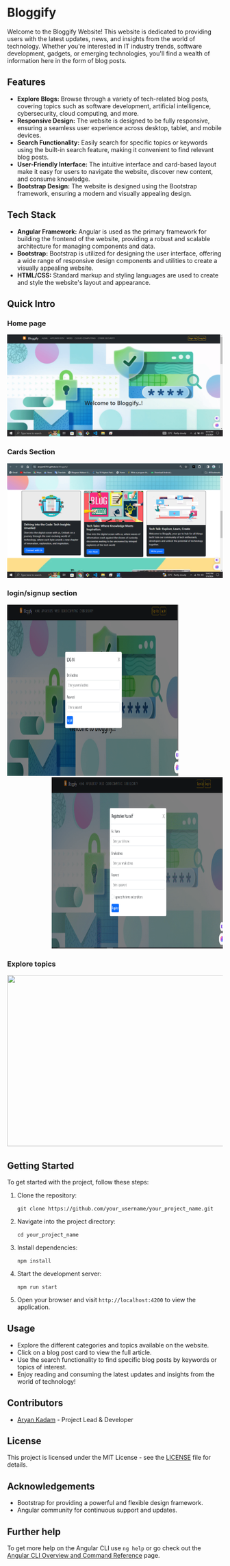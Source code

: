 # Bloggify

Welcome to the Bloggify Website! This website is dedicated to providing users with the latest updates, news, and insights from the world of technology. Whether you're interested in IT industry trends, software development, gadgets, or emerging technologies, you'll find a wealth of information here in the form of blog posts.

## Features

- **Explore Blogs:** Browse through a variety of tech-related blog posts, covering topics such as software development, artificial intelligence, cybersecurity, cloud computing, and more.
- **Responsive Design:** The website is designed to be fully responsive, ensuring a seamless user experience across desktop, tablet, and mobile devices.
- **Search Functionality:** Easily search for specific topics or keywords using the built-in search feature, making it convenient to find relevant blog posts.
- **User-Friendly Interface:** The intuitive interface and card-based layout make it easy for users to navigate the website, discover new content, and consume knowledge.
- **Bootstrap Design:** The website is designed using the Bootstrap framework, ensuring a modern and visually appealing design.

## Tech Stack

- **Angular Framework:** Angular is used as the primary framework for building the frontend of the website, providing a robust and scalable architecture for managing components and data.
- **Bootstrap:** Bootstrap is utilized for designing the user interface, offering a wide range of responsive design components and utilities to create a visually appealing website.
- **HTML/CSS:** Standard markup and styling languages are used to create and style the website's layout and appearance.

## Quick Intro
### Home page
![Home Page](./src/assets/homepage.png)

### Cards Section
![cards section](./src/assets/cards.png)

### login/signup section
<div class="container" >
<div align="left" >
  <img height="400" width="400" src="./src/assets/login.png" style="position: relative; z-index: 1;" />
  </div>
  <div align="right" >
  <img height="400" width="400" src="./src/assets/signup.png" style="position: relative; z-index: 1;" />
  </div>
</div>

### Explore topics
<div align="center" >
  <img height="400" width="600" src="" style="position: relative; z-index: 1;" />
</div>

## Getting Started

To get started with the project, follow these steps:

1. Clone the repository:
   ```
   git clone https://github.com/your_username/your_project_name.git
   ```
2. Navigate into the project directory:
   ```
   cd your_project_name
   ```
3. Install dependencies:
   ```
   npm install
   ```
4. Start the development server:
   ```
   npm run start
   ```
5. Open your browser and visit `http://localhost:4200` to view the application.

## Usage

- Explore the different categories and topics available on the website.
- Click on a blog post card to view the full article.
- Use the search functionality to find specific blog posts by keywords or topics of interest.
- Enjoy reading and consuming the latest updates and insights from the world of technology!

## Contributors

- [Aryan Kadam](https://github.com/aryyan0701) - Project Lead & Developer

## License

This project is licensed under the MIT License - see the [LICENSE](LICENSE) file for details.

## Acknowledgements

- Bootstrap for providing a powerful and flexible design framework.
- Angular community for continuous support and updates.

## Further help

To get more help on the Angular CLI use `ng help` or go check out the [Angular CLI Overview and Command Reference](https://angular.io/cli) page.
